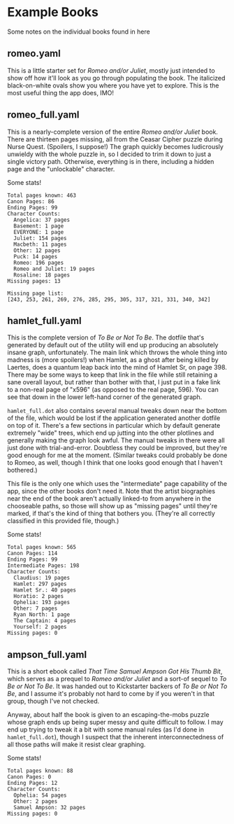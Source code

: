 Example Books
=============

Some notes on the individual books found in here

romeo.yaml
----------

This is a little starter set for *Romeo and/or Juliet*, mostly just
intended to show off how it'll look as you go through populating the
book.  The italicized black-on-white ovals show you where you have
yet to explore.  This is the most useful thing the app does, IMO!

romeo_full.yaml
---------------

This is a nearly-complete version of the entire *Romeo and/or Juliet*
book.  There are thirteen pages missing, all from the Ceasar Cipher
puzzle during Nurse Quest.  (Spoilers, I suppose!)  The graph quickly
becomes ludicrously unwieldy with the whole puzzle in, so I decided
to trim it down to just a single victory path.  Otherwise, everything
is in there, including a hidden page and the "unlockable" character.

Some stats!

    Total pages known: 463
    Canon Pages: 86
    Ending Pages: 99
    Character Counts:
      Angelica: 37 pages
      Basement: 1 page
      EVERYONE: 1 page
      Juliet: 154 pages
      Macbeth: 11 pages
      Other: 12 pages
      Puck: 14 pages
      Romeo: 196 pages
      Romeo and Juliet: 19 pages
      Rosaline: 18 pages
    Missing pages: 13
    
    Missing page list:
    [243, 253, 261, 269, 276, 285, 295, 305, 317, 321, 331, 340, 342]

hamlet_full.yaml
----------------

This is the complete version of *To Be or Not To Be*.  The dotfile
that's generated by default out of the utility will end up producing
an absolutely insane graph, unfortunately.  The main link which
throws the whole thing into madness is (more spoilers!) when Hamlet,
as a ghost after being killed by Laertes, does a quantum leap back
into the mind of Hamlet Sr, on page 398.  There may be some ways to
keep that link in the file while still retaining a sane overall
layout, but rather than bother with that, I just put in a fake link
to a non-real page of "x596" (as opposed to the real page, 596).
You can see that down in the lower left-hand corner of the generated
graph.

`hamlet_full.dot` also contains several manual tweaks down near the
bottom of the file, which would be lost if the application generated
another dotfile on top of it.  There's a few sections in particular
which by default generate extremely "wide" trees, which end up jutting
into the other plotlines and generally making the graph look awful.
The manual tweaks in there were all just done with trial-and-error.
Doubtless they could be improved, but they're good enough for me
at the moment.  (Similar tweaks could probably be done to Romeo,
as well, though I think that one looks good enough that I haven't
bothered.)

This file is the only one which uses the "intermediate" page
capability of the app, since the other books don't need it.  Note
that the artist biographies near the end of the book aren't actually
linked-to from anywhere in the chooseable paths, so those will show
up as "missing pages" until they're marked, if that's the kind of
thing that bothers you.  (They're all correctly classified in this
provided file, though.)

Some stats!

    Total pages known: 565
    Canon Pages: 114
    Ending Pages: 99
    Intermediate Pages: 198
    Character Counts:
      Claudius: 19 pages
      Hamlet: 297 pages
      Hamlet Sr.: 40 pages
      Horatio: 2 pages
      Ophelia: 193 pages
      Other: 7 pages
      Ryan North: 1 page
      The Captain: 4 pages
      Yourself: 2 pages
    Missing pages: 0

ampson_full.yaml
----------------

This is a short ebook called *That Time Samuel Ampson Got His
Thumb Bit*, which serves as a prequel to *Romeo and/or Juliet*
and a sort-of sequel to *To Be or Not To Be*.  It was handed out
to Kickstarter backers of *To Be or Not To Be*, and I assume it's
probably not hard to come by if you weren't in that group, though
I've not checked.

Anyway, about half the book is given to an escaping-the-mobs
puzzle whose graph ends up being super messy and quite difficult
to follow.  I may end up trying to tweak it a bit with some
manual rules (as I'd done in `hamlet_full.dot`), though I suspect
that the inherent interconnectedness of all those paths will make
it resist clear graphing.

Some stats!

    Total pages known: 88
    Canon Pages: 0
    Ending Pages: 12
    Character Counts:
      Ophelia: 54 pages
      Other: 2 pages
      Samuel Ampson: 32 pages
    Missing pages: 0

